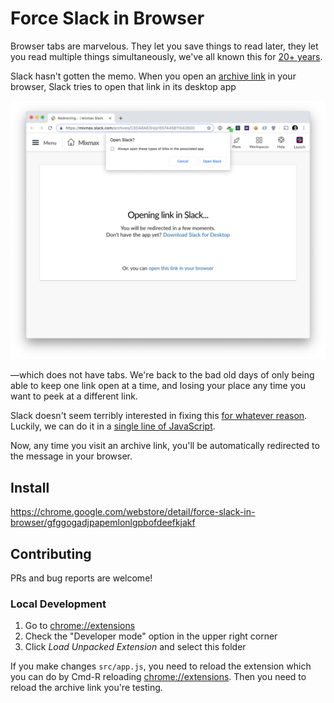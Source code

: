 # Force Slack in Browser

Browser tabs are marvelous. They let you save things to read later, they let you read multiple
things simultaneously, we've all known this for [20+ years](https://www.buzzfeednews.com/article/josephbernstein/meet-the-man-who-invented-tabs).

Slack hasn't gotten the memo. When you open an [archive link](https://slackhq.com/advanced-slack-tips-for-geeks)
in your browser, Slack tries to open that link in its desktop app

![](documentation/open_in_app.png)

&mdash;which does not have tabs. We're back to the bad old days of only being able to keep one link
open at a time, and losing your place any time you want to peek at a different link.

Slack doesn't seem terribly interested in fixing this
[for whatever reason](https://twitter.com/enobayram/status/1097382305931452416). Luckily, we can do
it in a [single line of JavaScript](src/app.js).

Now, any time you visit an archive link, you'll be automatically redirected to the message in your
browser.

## Install

https://chrome.google.com/webstore/detail/force-slack-in-browser/gfggogadjpapemlonlgpbofdeefkjakf

## Contributing

PRs and bug reports are welcome!

### Local Development

1. Go to <chrome://extensions>
2. Check the "Developer mode" option in the upper right corner
3. Click *Load Unpacked Extension* and select this folder

If you make changes `src/app.js`, you need to reload the extension which you can do by Cmd-R
reloading <chrome://extensions>. Then you need to reload the archive link you're testing.
